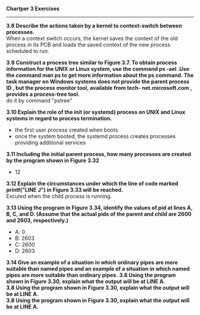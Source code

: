 **Chartper 3 Exercises**
***
**3.8 Describe the actions taken by a kernel to context-switch between processes.**<br>
When a context switch occurs, the kernel saves the context of the old process in its PCB and loads the saved context of the new process scheduled to run.

**3.9 Construct a process tree similar to Figure 3.7. To obtain process information for the UNIX or Linux system, use the command ps -ael .Use the command man ps to get more information about the ps command. The task manager on Windows systems does not provide the parent process ID , but the process monitor tool, available from tech- net.microsoft.com , provides a process-tree tool.**<br>
do it by command "pstree"

**3.10 Explain the role of the init (or systemd) process on UNIX and Linux systems in regard to process termination.**<br>
- the first user process created when boots<br>
- once the system booted, the systemd process creates processes providing additional services<br>

**3.11 Including the initial parent process, how many processes are created by the program shown in Figure 3.32**<br>
- 12<br>

**3.12 Explain the circumstances under which the line of code marked printf("LINE J") in Figure 3.33 will be reached.**<br>
Excuted when the child process is running.<br>

**3.13 Using the program in Figure 3.34, identify the values of pid at lines A, B, C, and D. (Assume that the actual pids of the parent and child are 2600 and 2603, respectively.)**<br>
- A: 0
- B: 2603
- C: 2600
- D: 2603<br>

**3.14 Give an example of a situation in which ordinary pipes are more suitable than named pipes and an example of a situation in which named pipes are more suitable than ordinary pipes.**
**3.8 Using the program shown in Figure 3.30, explain what the output will be at LINE A.**<br>
**3.8 Using the program shown in Figure 3.30, explain what the output will be at LINE A.**<br>
**3.8 Using the program shown in Figure 3.30, explain what the output will be at LINE A.**<br>



                                                                  

